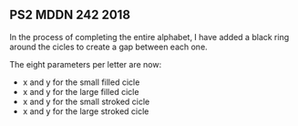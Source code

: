 ## PS2 MDDN 242 2018

In the process of completing the entire alphabet, I have added a black ring around the cicles to create a gap between each one. 

The eight parameters per letter are now:
  * x and y for the small filled cicle
  * x and y for the large filled cicle
  * x and y for the small stroked cicle
  * x and y for the large stroked cicle


